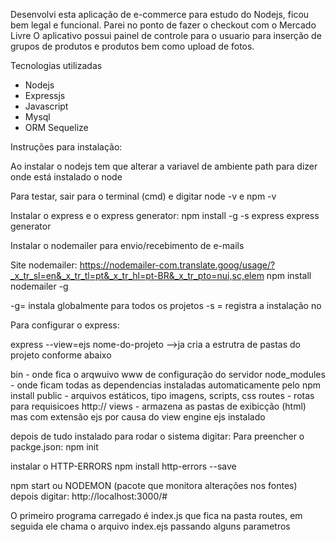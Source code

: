 Desenvolvi esta aplicação de e-commerce para estudo do Nodejs, ficou bem legal e funcional.
Parei no ponto de fazer o checkout com o Mercado Livre
O aplicativo possui painel de controle para o usuario para inserção de grupos de produtos e produtos 
bem como upload de fotos.

Tecnologias utilizadas
- Nodejs
- Expressjs
- Javascript
- Mysql
- ORM Sequelize

Instruções para instalação:

Ao instalar o nodejs tem que alterar a variavel de ambiente path para dizer onde
está instalado o node

Para testar, sair para o terminal (cmd) e digitar node -v e npm -v

Instalar o express e o express generator: 
npm install -g -s express express generator

Instalar o nodemailer para envio/recebimento de e-mails


Site nodemailer: https://nodemailer-com.translate.goog/usage/?_x_tr_sl=en&_x_tr_tl=pt&_x_tr_hl=pt-BR&_x_tr_pto=nui,sc,elem
npm install nodemailer -g 

-g= instala globalmente para todos os projetos  -s = registra a instalação no 


Para configurar o express:

express --view=ejs nome-do-projeto -->ja cria a estrutra de pastas do projeto
conforme abaixo


bin          - onde fica o arqwuivo www de configuração do servidor
node_modules - onde ficam todas as dependencias instaladas automaticamente pelo npm install
public       - arquivos estáticos, tipo imagens, scripts, css
routes       - rotas para requisicoes http://
views        - armazena as pastas de exibicção (html) mas com extensão ejs por causa do view engine ejs instalado

depois de tudo instalado para rodar o sistema digitar:
Para preencher o packge.json:
npm init

instalar o HTTP-ERRORS
npm install http-errors --save


npm start ou NODEMON (pacote que monitora alterações nos fontes)
depois digitar: http://localhost:3000/#

O primeiro programa carregado é index.js que fica na pasta routes, em seguida ele chama o arquivo index.ejs passando alguns
parametros


